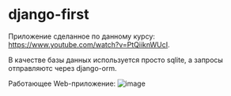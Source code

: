 # django-first

 Приложение сделанное по данному курсу: https://www.youtube.com/watch?v=PtQiiknWUcI.

 В качестве базы данных используется просто sqlite, а запросы отправляютс через django-orm.

 
Работающее Web-приложение:
![image](https://github.com/Reknitt/django-first/assets/69975860/b528c838-7480-4baf-8bac-4f7e4522aedf)
